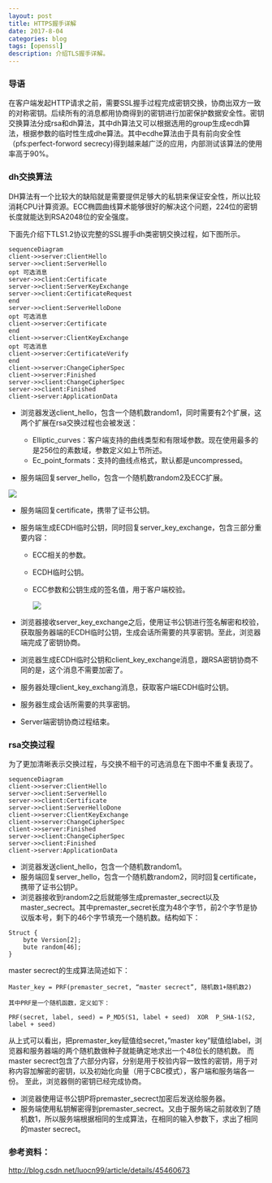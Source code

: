 ```yaml
---
layout: post
title: HTTPS握手详解
date: 2017-8-04
categories: blog
tags: [openssl]
description: 介绍TLS握手详解。
---
```




### 导语

​	在客户端发起HTTP请求之前，需要SSL握手过程完成密钥交换，协商出双方一致的对称密钥。后续所有的消息都用协商得到的密钥进行加密保护数据安全性。密钥交换算法分成rsa和dh算法，其中dh算法又可以根据选用的group生成ecdh算法，根据参数的临时性生成dhe算法。其中ecdhe算法由于具有前向安全性（pfs:perfect-forword secrecy)得到越来越广泛的应用，内部测试该算法的使用率高于90%。

### dh交换算法

DH算法有一个比较大的缺陷就是需要提供足够大的私钥来保证安全性，所以比较消耗CPU计算资源。ECC椭圆曲线算术能够很好的解决这个问题，224位的密钥长度就能达到RSA2048位的安全强度。

下面先介绍下TLS1.2协议完整的SSL握手dh类密钥交换过程，如下图所示。

```mermaid
sequenceDiagram 
client->>server:ClientHello
server->>client:ServerHello
opt 可选消息
server->>client:Certificate
server->>client:ServerKeyExchange
server->>client:CertificateRequest
end
server->>client:ServerHelloDone
opt 可选消息
client->>server:Certificate
end
client->>server:ClientKeyExchange
opt 可选消息
client->>server:CertificateVerify
end
client->>server:ChangeCipherSpec
client->>server:Finished
server->>client:ChangeCipherSpec
server->>client:Finished
client->server:ApplicationData
```

* 浏览器发送client_hello，包含一个随机数random1，同时需要有2个扩展，这两个扩展在rsa交换过程也会被发送： 

  * Elliptic_curves：客户端支持的曲线类型和有限域参数。现在使用最多的是256位的素数域，参数定义如上节所述。 
  * Ec_point_formats：支持的曲线点格式，默认都是uncompressed。 

*  服务端回复server_hello，包含一个随机数random2及ECC扩展。 

  ![](../../../../Desktop/Snip20170810_5.png)

* 服务端回复certificate，携带了证书公钥。 

* 服务端生成ECDH临时公钥，同时回复server_key_exchange，包含三部分重要内容： 

  - ECC相关的参数。 

  - ECDH临时公钥。 

  - ECC参数和公钥生成的签名值，用于客户端校验。  

    ![](../../../../Desktop/Snip20170810_4.png)

* 浏览器接收server_key_exchange之后，使用证书公钥进行签名解密和校验，获取服务器端的ECDH临时公钥，生成会话所需要的共享密钥。至此，浏览器端完成了密钥协商。 

* 浏览器生成ECDH临时公钥和client_key_exchange消息，跟RSA密钥协商不同的是，这个消息不需要加密了。 

* 服务器处理client_key_exchang消息，获取客户端ECDH临时公钥。 

*  服务器生成会话所需要的共享密钥。

*  Server端密钥协商过程结束。

### rsa交换过程

​	为了更加清晰表示交换过程，与交换不相干的可选消息在下图中不重复表现了。

```mermaid
sequenceDiagram 
client->>server:ClientHello
server->>client:ServerHello
server->>client:Certificate
server->>client:ServerHelloDone
client->>server:ClientKeyExchange
client->>server:ChangeCipherSpec
client->>server:Finished
server->>client:ChangeCipherSpec
server->>client:Finished
client->server:ApplicationData
```

* 浏览器发送client_hello，包含一个随机数random1。
* 服务端回复server_hello，包含一个随机数random2，同时回复certificate，携带了证书公钥P。
* 浏览器接收到random2之后就能够生成premaster_secrect以及master_secrect。其中premaster_secret长度为48个字节，前2个字节是协议版本号，剩下的46个字节填充一个随机数。结构如下：

```
Struct {
    byte Version[2];
    bute random[46];
}
```

master secrect的生成算法简述如下：

```
Master_key = PRF(premaster_secret, “master secrect”, 随机数1+随机数2)

其中PRF是一个随机函数，定义如下：

PRF(secret, label, seed) = P_MD5(S1, label + seed)  XOR  P_SHA-1(S2, label + seed)
```

从上式可以看出，把premaster_key赋值给secret，”master key”赋值给label，浏览器和服务器端的两个随机数做种子就能确定地求出一个48位长的随机数。 
而master secrect包含了六部分内容，分别是用于校验内容一致性的密钥，用于对称内容加解密的密钥，以及初始化向量（用于CBC模式），客户端和服务端各一份。 
至此，浏览器侧的密钥已经完成协商。

- 浏览器使用证书公钥P将premaster_secrect加密后发送给服务器。
- 服务端使用私钥解密得到premaster_secrect。又由于服务端之前就收到了随机数1，所以服务端根据相同的生成算法，在相同的输入参数下，求出了相同的master secrect。

### 参考资料：

http://blog.csdn.net/luocn99/article/details/45460673





